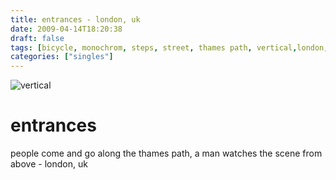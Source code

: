 ```yaml
---
title: entrances - london, uk
date: 2009-04-14T18:20:38
draft: false
tags: [bicycle, monochrom, steps, street, thames path, vertical,london,uk]
categories: ["singles"]
---
```

![vertical](/p/sbr-20090414-9214040923.jpg)
<!--more-->
# entrances
people come and go along the thames path, a man watches the scene from above - london, uk
